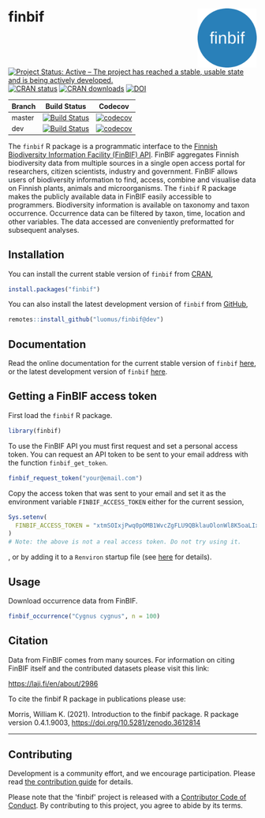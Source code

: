 
# finbif <img src="man/figures/logo.png" align="right" alt="" width="120">
[![Project Status: Active – The project has reached a stable, usable state and is being actively developed.](https://www.repostatus.org/badges/latest/active.svg)](https://www.repostatus.org/#active) [![CRAN status](https://www.r-pkg.org/badges/version-last-release/finbif)](https://cran.r-project.org/package=finbif) [![CRAN downloads](https://cranlogs.r-pkg.org/badges/grand-total/finbif?color=brightgreen)](https://cran.r-project.org/package=finbif) [![DOI](https://zenodo.org/badge/DOI/10.5281/zenodo.3612814.svg)](https://doi.org/10.5281/zenodo.3612814)

Branch |Build Status |Codecov
------ |------------ |-------
master |[![Build Status](https://github.com/luomus/finbif/workflows/R-CMD-check/badge.svg?branch=master)](https://github.com/luomus/finbif/actions) |[![codecov](https://codecov.io/gh/luomus/finbif/branch/master/graph/badge.svg)](https://codecov.io/github/luomus/finbif/branch/master)
dev |[![Build Status](https://github.com/luomus/finbif/workflows/R-CMD-check/badge.svg?branch=dev)](https://github.com/luomus/finbif/actions) |[![codecov](https://codecov.io/gh/luomus/finbif/branch/dev/graph/badge.svg)](https://codecov.io/github/luomus/finbif/branch/dev)

The `finbif` R package is a programmatic interface to the
[Finnish Biodiversity Information Facility (FinBIF) API](https://api.laji.fi).
FinBIF aggregates Finnish biodiversity data from multiple sources in a single
open access portal for researchers, citizen scientists, industry and government.
FinBIF allows users of biodiversity information to find, access, combine and
visualise data on Finnish plants, animals and microorganisms. The `finbif`
R package makes the publicly available data in FinBIF easily accessible to
programmers. Biodiversity information is available on taxonomy and taxon
occurrence. Occurrence data can be filtered by taxon, time, location and other
variables. The data accessed are conveniently preformatted for subsequent
analyses.

## Installation
You can install the current stable version of `finbif` from
[CRAN](https://cran.r-project.org),

```r
install.packages("finbif")
```

You can also install the latest development version of `finbif` from
[GitHub](https://github.com),

```r
remotes::install_github("luomus/finbif@dev")
```

## Documentation
Read the online documentation for the current stable version of
`finbif` [here](https://luomus.github.io/finbif/), or the latest development
version of `finbif` [here](https://finbif-docs-dev.netlify.app).

## Getting a FinBIF access token
First load the `finbif` R package.

```r
library(finbif)
```

To use the FinBIF API you must first request and set a personal access token.
You can request an API token to be sent to your email address with the function
`finbif_get_token`.

```r
finbif_request_token("your@email.com")
```

Copy the access token that was sent to your email and set it as the environment
variable `FINBIF_ACCESS_TOKEN` either for the current session,

```r
Sys.setenv(
  FINBIF_ACCESS_TOKEN = "xtmSOIxjPwq0pOMB1WvcZgFLU9QBklauOlonWl8K5oaLIx8RniJLrvcJU4v9H7Et"
)
# Note: the above is not a real access token. Do not try using it.
```
, or by adding it to a `Renviron` startup file (see
 [here](https://rviews.rstudio.com/2017/04/19/r-for-enterprise-understanding-r-s-startup/)
 for details). 

## Usage
Download occurrence data from FinBIF.

```r
finbif_occurrence("Cygnus cygnus", n = 100)
```

## Citation

Data from FinBIF comes from many sources. For information on citing
FinBIF itself and the contributed datasets please visit this link:

<https://laji.fi/en/about/2986>

To cite the finbif R package in publications please use:

  Morris, William K. (2021). Introduction to the finbif package. R
  package version 0.4.1.9003, https://doi.org/10.5281/zenodo.3612814

----

## Contributing
Development is a community effort, and we encourage participation. Please read
[the contribution guide](https://github.com/luomus/finbif/blob/master/CONTRIBUTING.md)
for details.

Please note that the 'finbif' project is released with a
[Contributor Code of Conduct](https://github.com/luomus/finbif/blob/master/CODE_OF_CONDUCT.md).
By contributing to this project, you agree to abide by its terms.
